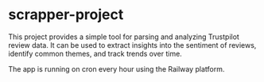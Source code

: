 # scrapper-project

This project provides a simple tool for parsing and analyzing Trustpilot review data. It can be used to extract insights into the sentiment of reviews, identify common themes, and track trends over time.

The app is running on cron every hour using the Railway platform.
